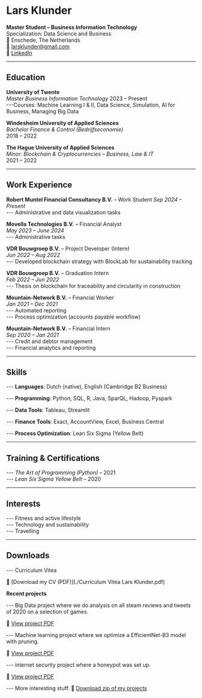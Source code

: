 # Lars Klunder

**Master Student – Business Information Technology**  
Specialization: Data Science and Business  
📍 Enschede, The Netherlands  
📧 larsklunder@gmail.com  
🔗 [LinkedIn](https://www.linkedin.com/in/larsklunder)

---

## Education

**University of Twente**  
*Master Business Information Technology* 
2023 – Present  
---Courses: Machine Learning I & II, Data Science, Simulation, AI for Business, Managing Big Data

**Windesheim University of Applied Sciences**  
*Bachelor Finance & Control (Bedrijfseconomie)*  
2018 – 2022

**The Hague University of Applied Sciences**  
*Minor: Blockchain & Cryptocurrencies – Business, Law & IT*  
2021 – 2022

---

## Work Experience
**Robert Muntel Financial Consultancy B.V.** – Work Student  *Sep 2024 – Present*  
--- Administrative and data visualization tasks

**Movella Technologies B.V.** – Financial Analyst  
*May 2023 – June 2024*  
--- Administrative tasks

**VDR Bouwgroep B.V.** – Project Developer (Intern)  
*Jun 2022 – Aug 2022*  
--- Developed blockchain strategy with BlockLab for sustainability tracking

**VDR Bouwgroep B.V.** – Graduation Intern  
*Feb 2022 – Jun 2022*  
--- Thesis on blockchain for traceability and circularity in construction

**Mountain-Network B.V.** – Financial Worker  
*Jan 2021 – Dec 2021*  
--- Automated reporting  
--- Process optimization (accounts payable workflow)

**Mountain-Network B.V.** – Financial Intern  
*Sep 2020 – Jan 2021*  
--- Credit and debtor management  
--- Financial analytics and reporting

---

## Skills
--- **Languages**: Dutch (native), English (Cambridge B2 Business)

--- **Programming**: Python, SQL, R, Java, SparQL, Hadoop, Pyspark

--- **Data Tools**: Tableau, Streamlit

--- **Finance Tools**: Exact, AccountView, Excel, Business Central

--- **Process Optimization**: Lean Six Sigma (Yellow Belt)

---

## Training & Certifications

--- *The Art of Programming (Python)* – 2021  
--- *Lean Six Sigma Yellow Belt* – 2020

---

## Interests

--- Fitness and active lifestyle  
--- Technology and sustainability  
--- Travelling

--- 

## Downloads
--- Curriculum Vitea

📄 [Download my CV (PDF)](./Curriculum Vitea Lars Klunder.pdf)

**Recent projects**

--- Big Data project where we do analysis on all steam reviews and tweets of 2020 on a selection of games.
  
📄 [View project PDF](./projects/Steam_Reviews_and_Tweets_2020.pdf)

--- Machine learning project where we optimize a EfficientNet-B3 model with pruning.

📄 [View project PDF](./projects/Machine_Learning_II-2.pdf)

--- internet security project where a honeypot was set up.
  
📄 [View project PDF](./projects/Internet_Security-2.pdf)

--- More interesting stuff. 
📄 [Download zip of my projects](./Projects.zip)
